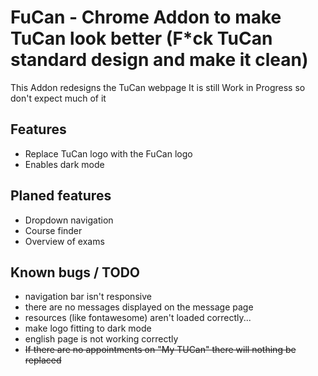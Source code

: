 # FuCan - Chrome Addon to make TuCan look better (F*ck TuCan standard design and make it clean)

This Addon redesigns the TuCan webpage
It is still Work in Progress so don't expect much of it
## Features
- Replace TuCan logo with the FuCan logo
- Enables dark mode

## Planed features
- Dropdown navigation
- Course finder
- Overview of exams 

## Known bugs / TODO
- navigation bar isn't responsive
- there are no messages displayed on the message page
- resources (like fontawesome) aren't loaded correctly...
- make logo fitting to dark mode
- english page is not working correctly
- ~~If there are no appointments on "My TUCan" there will nothing be replaced~~
